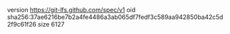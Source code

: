 version https://git-lfs.github.com/spec/v1
oid sha256:37ae6216be7b2a4fe4486a3ab065df7fedf3c589aa942850ba42c5d2f9c61f26
size 6127
